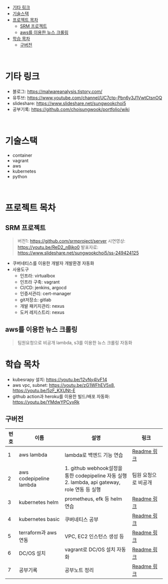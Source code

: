 - [기타 링크](#기타-링크)
- [기술스택](#기술스택)
- [프로젝트 목차](#프로젝트-목차)
  - [SRM 프로젝트](#srm-프로젝트)
  - [aws를 이용한 뉴스 크롤링](#aws를-이용한-뉴스-크롤링)
- [학습  목차](#학습--목차)
  - [구버전](#구버전)

<br>

# 기타 링크
* 블로그: https://malwareanalysis.tistory.com/
* 유투브: https://www.youtube.com/channel/UC7ctp-Pbn6y3J1VwtCtsnOQ
* slideshare: https://www.slideshare.net/sungwookchoi5
* 공부기록: https://github.com/choisungwook/portfolio/wiki

<br>

# 기술스택
* container
* vagrant
* aws
* kubernetes
* python

<br>

# 프로젝트 목차
## SRM 프로젝트
> 버전1: https://github.com/srmproject/server
> 시연영상: https://youtu.be/ReD2_nBjko0
> 발표자료: https://www.slideshare.net/sungwookchoi5/ss-249424125
* 쿠버네티스를 이용한 개발자 개발환경 자동화
* 사용도구
  * 인프라: virtualbox
  * 인프라 구축: vagrant 
  * CI/CD: jenkins, argocd
  * 인증서관리: cert-manager
  * git저장소: gitlab
  * 개발 패키지관리: nexus
  * 도커 레지스트리: nexus

## aws를 이용한 뉴스 크롤링
> 팀원요청으로 비공개
lambda, s3를 이용한 뉴스 크롤링 자동화

# 학습  목차
* kubesrapy 설치: https://youtu.be/12vNy4IvF14
* aws vpc, subnet: https://youtu.be/zG1WFhEV5x8, https://youtu.be/5zF_KXUNt-E 
* github action과 heroku를 이용한 빌드/배포 자동화: https://youtu.be/YMdwYPCyxRk
## 구버전
| 번호 | 이름 | 설명 | 링크 |
| ---- | ---- | ---- | ---- |
| 1 | aws lambda | lambda로 백엔드 기능 연습 | [Readme 링크](./aws/lambda/Readme.md) |
| 2 | aws codepipeline lambda | 1. github webhook설정을 통한 codepipeline 자동 실행 <br> 2. lambda, api gateway, role 연동 등 실행 | 팀원 요청으로 비공개 |
| 3 | kubernetes helm | prometheus, efk 등 helm 연습  | [Readme 링크](./kubernetes/helm/Readme.md) |
| 4 | kubernetes basic | 쿠버네티스 공부  | [Readme 링크](./kubernetes/basic/Readme.md) |
| 5 | terraform과 aws연동 | VPC, EC2 인스턴스 생성 등 | [Readme 링크](./aws/terraform/Readme.md) |
| 6 | DC/OS 설치 | vagrant로 DC/OS 설치 자동화 | [Readme 링크](./Dcos/install/manual/Readme.md) |
| 7 | 공부기록 | 공부노트 정리 | [Readme 링크](./documentation/Readme.md) |